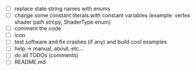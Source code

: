 - [ ] replace state string names with enums
- [ ] change some constant literals with constant variables (example: vertex shader path strcpy, ShaderType enum)
- [ ] comment the code
- [ ] icon
- [ ] test software and fix crashes (if any) and build cool examples
- [ ] help -> manual, about, etc...
- [ ] do all TODOs (comments)
- [ ] README.md